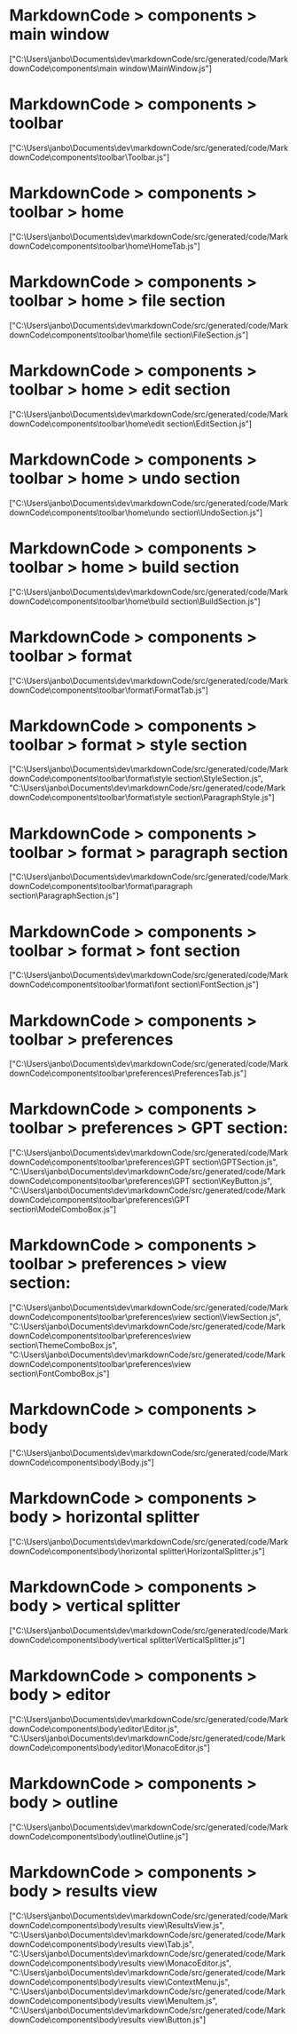 # MarkdownCode > components > main window
["C:\\Users\\janbo\\Documents\\dev\\markdownCode/src/generated/code/MarkdownCode\\components\\main window\\MainWindow.js"]
# MarkdownCode > components > toolbar
["C:\\Users\\janbo\\Documents\\dev\\markdownCode/src/generated/code/MarkdownCode\\components\\toolbar\\Toolbar.js"]
# MarkdownCode > components > toolbar > home
["C:\\Users\\janbo\\Documents\\dev\\markdownCode/src/generated/code/MarkdownCode\\components\\toolbar\\home\\HomeTab.js"]
# MarkdownCode > components > toolbar > home > file section
["C:\\Users\\janbo\\Documents\\dev\\markdownCode/src/generated/code/MarkdownCode\\components\\toolbar\\home\\file section\\FileSection.js"]
# MarkdownCode > components > toolbar > home > edit section
["C:\\Users\\janbo\\Documents\\dev\\markdownCode/src/generated/code/MarkdownCode\\components\\toolbar\\home\\edit section\\EditSection.js"]
# MarkdownCode > components > toolbar > home > undo section
["C:\\Users\\janbo\\Documents\\dev\\markdownCode/src/generated/code/MarkdownCode\\components\\toolbar\\home\\undo section\\UndoSection.js"]
# MarkdownCode > components > toolbar > home > build section
["C:\\Users\\janbo\\Documents\\dev\\markdownCode/src/generated/code/MarkdownCode\\components\\toolbar\\home\\build section\\BuildSection.js"]
# MarkdownCode > components > toolbar > format
["C:\\Users\\janbo\\Documents\\dev\\markdownCode/src/generated/code/MarkdownCode\\components\\toolbar\\format\\FormatTab.js"]
# MarkdownCode > components > toolbar > format > style section
["C:\\Users\\janbo\\Documents\\dev\\markdownCode/src/generated/code/MarkdownCode\\components\\toolbar\\format\\style section\\StyleSection.js", "C:\\Users\\janbo\\Documents\\dev\\markdownCode/src/generated/code/MarkdownCode\\components\\toolbar\\format\\style section\\ParagraphStyle.js"]
# MarkdownCode > components > toolbar > format > paragraph section
["C:\\Users\\janbo\\Documents\\dev\\markdownCode/src/generated/code/MarkdownCode\\components\\toolbar\\format\\paragraph section\\ParagraphSection.js"]
# MarkdownCode > components > toolbar > format > font section
["C:\\Users\\janbo\\Documents\\dev\\markdownCode/src/generated/code/MarkdownCode\\components\\toolbar\\format\\font section\\FontSection.js"]
# MarkdownCode > components > toolbar > preferences
["C:\\Users\\janbo\\Documents\\dev\\markdownCode/src/generated/code/MarkdownCode\\components\\toolbar\\preferences\\PreferencesTab.js"]
# MarkdownCode > components > toolbar > preferences > GPT section:
["C:\\Users\\janbo\\Documents\\dev\\markdownCode/src/generated/code/MarkdownCode\\components\\toolbar\\preferences\\GPT section\\GPTSection.js", "C:\\Users\\janbo\\Documents\\dev\\markdownCode/src/generated/code/MarkdownCode\\components\\toolbar\\preferences\\GPT section\\KeyButton.js", "C:\\Users\\janbo\\Documents\\dev\\markdownCode/src/generated/code/MarkdownCode\\components\\toolbar\\preferences\\GPT section\\ModelComboBox.js"]
# MarkdownCode > components > toolbar > preferences > view section:
["C:\\Users\\janbo\\Documents\\dev\\markdownCode/src/generated/code/MarkdownCode\\components\\toolbar\\preferences\\view section\\ViewSection.js", "C:\\Users\\janbo\\Documents\\dev\\markdownCode/src/generated/code/MarkdownCode\\components\\toolbar\\preferences\\view section\\ThemeComboBox.js", "C:\\Users\\janbo\\Documents\\dev\\markdownCode/src/generated/code/MarkdownCode\\components\\toolbar\\preferences\\view section\\FontComboBox.js"]
# MarkdownCode > components > body
["C:\\Users\\janbo\\Documents\\dev\\markdownCode/src/generated/code/MarkdownCode\\components\\body\\Body.js"]
# MarkdownCode > components > body > horizontal splitter
["C:\\Users\\janbo\\Documents\\dev\\markdownCode/src/generated/code/MarkdownCode\\components\\body\\horizontal splitter\\HorizontalSplitter.js"]
# MarkdownCode > components > body > vertical splitter
["C:\\Users\\janbo\\Documents\\dev\\markdownCode/src/generated/code/MarkdownCode\\components\\body\\vertical splitter\\VerticalSplitter.js"]
# MarkdownCode > components > body > editor
["C:\\Users\\janbo\\Documents\\dev\\markdownCode/src/generated/code/MarkdownCode\\components\\body\\editor\\Editor.js", "C:\\Users\\janbo\\Documents\\dev\\markdownCode/src/generated/code/MarkdownCode\\components\\body\\editor\\MonacoEditor.js"]
# MarkdownCode > components > body > outline
["C:\\Users\\janbo\\Documents\\dev\\markdownCode/src/generated/code/MarkdownCode\\components\\body\\outline\\Outline.js"]
# MarkdownCode > components > body > results view
["C:\\Users\\janbo\\Documents\\dev\\markdownCode/src/generated/code/MarkdownCode\\components\\body\\results view\\ResultsView.js", "C:\\Users\\janbo\\Documents\\dev\\markdownCode/src/generated/code/MarkdownCode\\components\\body\\results view\\Tab.js", "C:\\Users\\janbo\\Documents\\dev\\markdownCode/src/generated/code/MarkdownCode\\components\\body\\results view\\MonacoEditor.js", "C:\\Users\\janbo\\Documents\\dev\\markdownCode/src/generated/code/MarkdownCode\\components\\body\\results view\\ContextMenu.js", "C:\\Users\\janbo\\Documents\\dev\\markdownCode/src/generated/code/MarkdownCode\\components\\body\\results view\\MenuItem.js", "C:\\Users\\janbo\\Documents\\dev\\markdownCode/src/generated/code/MarkdownCode\\components\\body\\results view\\Button.js"]
